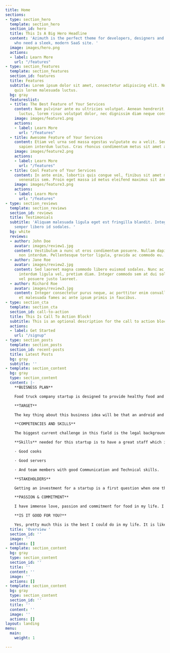 ```yaml
---
title: Home
sections:
- type: section_hero
  template: section_hero
  section_id: hero
  title: This Is A Big Hero Headline
  content: 'Azimuth is the perfect theme for developers, designers and entrepreneurs
    who need a sleek, modern SaaS site. '
  image: images/hero.png
  actions:
  - label: Learn More
    url: "/features"
- type: section_features
  template: section_features
  section_id: features
  title: Features
  subtitle: Lorem ipsum dolor sit amet, consectetur adipiscing elit. Nullam a metus
    quis lorem malesuada luctus.
  bg: gray
  featureslist:
  - title: The Best Feature of Your Services
    content: Nam pulvinar ante eu ultricies volutpat. Aenean hendrerit, eros sed aliquet
      luctus, lorem risus volutpat dolor, nec dignissim diam neque consequat ex.
    image: images/feature1.png
    actions:
    - label: Learn More
      url: "/features"
  - title: Awesome Feature of Your Services
    content: Etiam vel urna sed massa egestas vulputate eu a velit. Sed ut nisl nec
      sapien interdum luctus. Cras rhoncus condimentum metus sit amet auctor.
    image: images/feature2.png
    actions:
    - label: Learn More
      url: "/features"
  - title: Cool Feature of Your Services
    content: In ante enim, lobortis quis congue vel, finibus sit amet mi. Aenean quis
      venenatis sem. Proin eget massa id metus eleifend maximus sit amet nec urna.
    image: images/feature3.png
    actions:
    - label: Learn More
      url: "/features"
- type: section_reviews
  template: section_reviews
  section_id: reviews
  title: Testimonials
  subtitle: 'Aliquam malesuada ligula eget est fringilla blandit. Integer finibus
    semper libero id sodales. '
  bg: white
  reviews:
  - author: John Doe
    avatar: images/review1.jpg
    content: Vestibulum a nunc ut eros condimentum posuere. Nullam dapibus quis nunc
      non interdum. Pellentesque tortor ligula, gravida ac commodo eu.
  - author: Jane Roe
    avatar: images/review2.jpg
    content: Sed laoreet magna commodo libero euismod sodales. Nunc ac libero convallis,
      interdum ligula vel, pretium diam. Integer commodo sem at dui sollicitudin,
      vel posuere justo laoreet.
  - author: Richard Roe
    avatar: images/review3.jpg
    content: Integer consectetur purus neque, ac porttitor enim convallis vitae. Interdum
      et malesuada fames ac ante ipsum primis in faucibus.
- type: section_cta
  template: section_cta
  section_id: call-to-action
  title: This Is Call To Action Block!
  subtitle: This is an optional description for the call to action block.
  actions:
  - label: Get Started
    url: "/signup"
- type: section_posts
  template: section_posts
  section_id: recent-posts
  title: Latest Posts
  bg: gray
  subtitle: ''
- template: section_content
  bg: gray
  type: section_content
  content: |-
    **BUISNESS PLAN**

    Food truck company startup is designed to provide healthy food and drinks. Food truck will be competing with the classical brick and mortar fast food restaurants, currently considered by an increasing number of consumers which is an unhealthy habit. The food truck startup will be setup in the city, near the college, or wherever demanding, after all it will be truck that provides healthy food and could be able to go anywhere.

    **TARGET**

    The key thing about this business idea will be that an android and an ios application will be build for the customers so that they can see the menu updates on their phone and options like placing online order or cancelling order will be accepted through that app. It will save the customer time and they could pick order on their way to work. All one have to do is paying the bill and pick their order, no long waiting queues. Serving quick, healthy and delicious service will be the first target of the business.

    **COMPETENCIES AND SKILLS**

    The biggest current challenge in this field is the legal background, varying between states and placing stringent constrains on the operations of the food trucks. And also to deal with the restaurants to which consumers are addicted. Will also be applying few marketing strategies like distributing pamphlets and other advertising techniques so that more and more citizens should come to know about the startup

    **Skills** needed for this startup is to have a great staff which includes:

    · Good cooks

    · Good servers

    · And team members with good Communication and Technical skills.

    **STAKEHOLDERS**

    Getting an investment for a startup is a first question when one thinks of a startup. When the idea of opening a food truck service stroked in my mind the question of the investment was generated automatically. So this startup plan, the execution of the startup will be done with a trustworthy partner investing 50 percent of his share in the business and helping the business idea to be a successful business in the future.

    **PASSION & COMMITMENT**

    I have immense love, passion and commitment for food in my life. I don’t like the way some companies are serving bad junk food to the consumers which are giving them major health issues. That even sounds bad. So the main objective of this startup will be to provide healthy and delicious food to the consumers and make them happy. Our main motive will be to serve healthy and delicious food.

    **IS IT GOOD FOR YOU?**

    Yes, pretty much this is the best I could do in my life. It is like my dream job to serve people good food. Even being an IT student I couldn’t forget my love for cooking. As a result of that I thought of this small startup plan linked with my IT profile because I don’t want my love for coding to fade away. So I will be designing the website and applications for my own startup and hoping for the best for this idea.
  title: 'Overview '
  section_id: ''
  image: ''
  actions: []
- template: section_content
  bg: gray
  type: section_content
  section_id: ''
  title: ''
  content: ''
  image: ''
  actions: []
- template: section_content
  bg: gray
  type: section_content
  section_id: ''
  title: ''
  content: ''
  image: ''
  actions: []
layout: landing
menu:
  main:
    weight: 1

---
```

